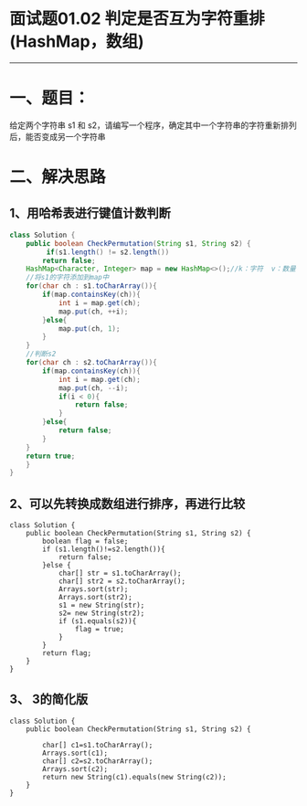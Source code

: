 # 面试题01.02 判定是否互为字符重排(HashMap，数组)
--------------------------------------------------------------------------------

# 一、题目：
给定两个字符串 s1 和 s2，请编写一个程序，确定其中一个字符串的字符重新排列后，能否变成另一个字符串


# 二、解决思路

## 1、用哈希表进行键值计数判断

```java
class Solution {
    public boolean CheckPermutation(String s1, String s2) {
         if(s1.length() != s2.length()) 
        return false;
    HashMap<Character, Integer> map = new HashMap<>();//k：字符  v：数量
    //将s1的字符添加到map中
    for(char ch : s1.toCharArray()){
        if(map.containsKey(ch)){
            int i = map.get(ch);
            map.put(ch, ++i);
        }else{
            map.put(ch, 1);
        }
    }
    //判断s2
    for(char ch : s2.toCharArray()){
        if(map.containsKey(ch)){
            int i = map.get(ch);
            map.put(ch, --i);
            if(i < 0){
                return false;
            }
        }else{
            return false;
        }
    }
    return true;
    }
}
```



## 2、可以先转换成数组进行排序，再进行比较

```
class Solution {
    public boolean CheckPermutation(String s1, String s2) {
        boolean flag = false;
        if (s1.length()!=s2.length()){
            return false;
        }else {
            char[] str = s1.toCharArray();
            char[] str2 = s2.toCharArray();
            Arrays.sort(str);
            Arrays.sort(str2);
            s1 = new String(str);
            s2= new String(str2);
            if (s1.equals(s2)){
                flag = true;
            }
        }
        return flag;
    }
}
```


## 3、  3的简化版

```
class Solution {
    public boolean CheckPermutation(String s1, String s2) {
     
        char[] c1=s1.toCharArray();
        Arrays.sort(c1);
        char[] c2=s2.toCharArray();
        Arrays.sort(c2);
        return new String(c1).equals(new String(c2));
    }
}
```


